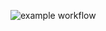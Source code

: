 ![example workflow](https://github.com/NikTihomirovv/kittygram_final/actions/workflows/main.yml/badge.svg)